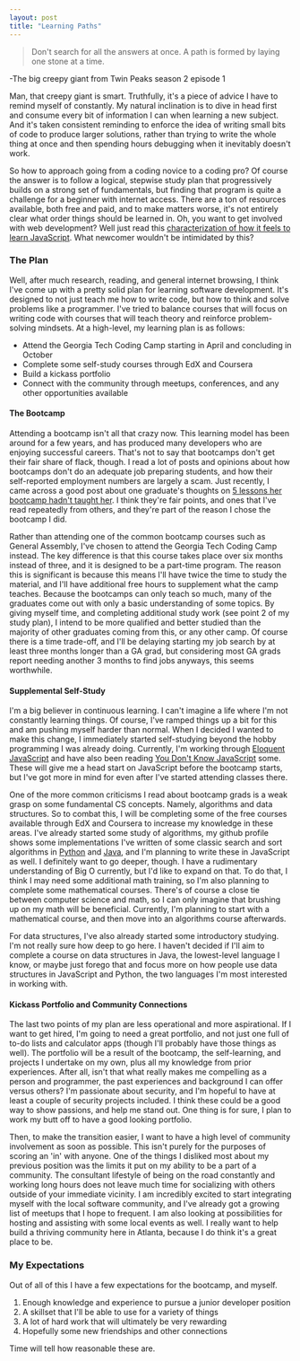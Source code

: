 ```yaml
---
layout: post
title: "Learning Paths"
---
```

> Don't search for all the answers at once. A path is formed by laying one stone at a time.
>
-The big creepy giant from Twin Peaks season 2 episode 1


Man, that creepy giant is smart. Truthfully, it's a piece of advice I have to remind myself of constantly. My natural inclination is to dive in head first and consume every bit of information I can when learning a new subject. And it's taken consistent reminding to enforce the idea of writing small bits of code to produce larger solutions, rather than trying to write the whole thing at once and then spending hours debugging when it inevitably doesn't work.

So how to approach going from a coding novice to a coding pro? Of course the answer is to follow a logical, stepwise study plan that progressively builds on a strong set of fundamentals, but finding that program is quite a challenge for a beginner with internet access. There are a ton of resources available, both free and paid, and to make matters worse, it's not entirely clear what order things should be learned in. Oh, you want to get involved with web development? Well just read this [characterization of how it feels to learn JavaScript](https://hackernoon.com/how-it-feels-to-learn-javascript-in-2016-d3a717dd577f). What newcomer wouldn't be intimidated by this?


### The Plan
Well, after much research, reading, and general internet browsing, I think I've come up with a pretty solid plan for learning software development. It's designed to not just teach me how to write code, but how to think and solve problems like a programmer. I've tried to balance courses that will focus on writing code with courses that will teach theory and reinforce problem-solving mindsets. At a high-level, my learning plan is as follows:

- Attend the Georgia Tech Coding Camp starting in April and concluding in October
- Complete some self-study courses through EdX and Coursera
- Build a kickass portfolio
- Connect with the community through meetups, conferences, and any other opportunities available

#### The Bootcamp
Attending a bootcamp isn't all that crazy now. This learning model has been around for a few years, and has produced many developers who are enjoying successful careers. That's not to say that bootcamps don't get their fair share of flack, though. I read a lot of posts and opinions about how bootcamps don't do an adequate job preparing students, and how their self-reported employment numbers are largely a scam. Just recently, I came across a good post about one graduate's thoughts on [5 lessons her bootcamp hadn't taught her](https://dev.to/kim_hart/5-lessons-my-bootcamp-didnt-teach-me). I think they're fair points, and ones that I've read repeatedly from others, and they're part of the reason I chose the bootcamp I did.

Rather than attending one of the common bootcamp courses such as General Assembly, I've chosen to attend the Georgia Tech Coding Camp instead. The key difference is that this course takes place over six months instead of three, and it is designed to be a part-time program. The reason this is significant is because this means I'll have twice the time to study the material, and I'll have additional free hours to supplement what the camp teaches. Because the bootcamps can only teach so much, many of the graduates come out with only a basic understanding of some topics. By giving myself time, and completing additional study work (see point 2 of my study plan), I intend to be more qualified and better studied than the majority of other graduates coming from this, or any other camp. Of course there is a time trade-off, and I'll be delaying starting my job search by at least three months longer than a GA grad, but considering most GA grads report needing another 3 months to find jobs anyways, this seems worthwhile.

#### Supplemental Self-Study
I'm a big believer in continuous learning. I can't imagine a life where I'm not constantly learning things. Of course, I've ramped things up a bit for this and am pushing myself harder than normal. When I decided I wanted to make this change, I immediately started self-studying beyond the hobby programming I was already doing. Currently, I'm working through [Eloquent JavaScript](http://eloquentjavascript.net/) and have also been reading [You Don't Know JavaScript](https://github.com/getify/You-Dont-Know-JS) some. These will give me a head start on JavaScript before the bootcamp starts, but I've got more in mind for even after I've started attending classes there.

One of the more common criticisms I read about bootcamp grads is a weak grasp on some fundamental CS concepts. Namely, algorithms and data structures. So to combat this, I will be completing some of the free courses available through EdX and Coursera to increase my knowledge in these areas. I've already started some study of algorithms, my github profile shows some implementations I've written of some classic search and sort algorithms in [Python](https://github.com/jongrim/python_algorithms) and [Java](https://github.com/jongrim/java_algorithms), and I'm planning to write these in JavaScript as well. I definitely want to go deeper, though. I have a rudimentary understanding of Big O currently, but I'd like to expand on that. To do that, I think I may need some additional math training, so I'm also planning to complete some mathematical courses. There's of course a close tie between computer science and math, so I can only imagine that brushing up on my math will be beneficial. Currently, I'm planning to start with a mathematical course, and then move into an algorithms course afterwards.

For data structures, I've also already started some introductory studying. I'm not really sure how deep to go here. I haven't decided if I'll aim to complete a course on data structures in Java, the lowest-level language I know, or maybe just forego that and focus more on how people use data structures in JavaScript and Python, the two languages I'm most interested in working with.

#### Kickass Portfolio and Community Connections
The last two points of my plan are less operational and more aspirational. If I want to get hired, I'm going to need a great portfolio, and not just one full of to-do lists and calculator apps (though I'll probably have those things as well). The portfolio will be a result of the bootcamp, the self-learning, and projects I undertake on my own, plus all my knowledge from prior experiences. After all, isn't that what really makes me compelling as a person and programmer, the past experiences and background I can offer versus others? I'm passionate about security, and I'm hopeful to have at least a couple of security projects included. I think these could be a good way to show passions, and help me stand out. One thing is for sure, I plan to work my butt off to have a good looking portfolio.

Then, to make the transition easier, I want to have a high level of community involvement as soon as possible. This isn't purely for the purposes of scoring an 'in' with anyone. One of the things I disliked most about my previous position was the limits it put on my ability to be a part of a community. The consultant lifestyle of being on the road constantly and working long hours does not leave much time for socializing with others outside of your immediate vicinity. I am incredibly excited to start integrating myself with the local software community, and I've already got a growing list of meetups that I hope to frequent. I am also looking at possibilities for hosting and assisting with some local events as well. I really want to help build a thriving community here in Atlanta, because I do think it's a great place to be.

### My Expectations
Out of all of this I have a few expectations for the bootcamp, and myself.


1. Enough knowledge and experience to pursue a junior developer position
2. A skillset that I'll be able to use for a variety of things
3. A lot of hard work that will ultimately be very rewarding
4. Hopefully some new friendships and other connections


Time will tell how reasonable these are.
